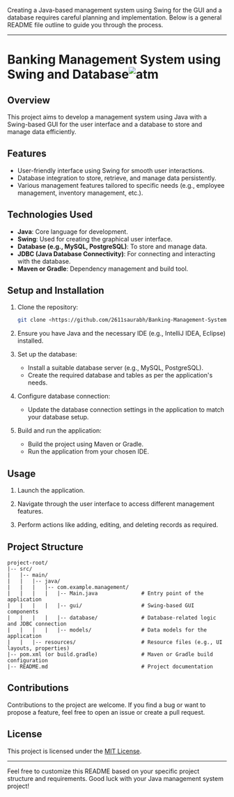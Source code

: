 Creating a Java-based management system using Swing for the GUI and a database requires careful planning and implementation. Below is a general README file outline to guide you through the process.

---



# Banking  Management System using Swing and Database![atm](https://github.com/2611saurabh/Banking-Management-System/assets/65698100/7ed2b44b-a9bd-4638-b03b-30f897f79f89)


## Overview

This project aims to develop a management system using Java with a Swing-based GUI for the user interface and a database to store and manage data efficiently.

## Features

- User-friendly interface using Swing for smooth user interactions.
- Database integration to store, retrieve, and manage data persistently.
- Various management features tailored to specific needs (e.g., employee management, inventory management, etc.).

## Technologies Used

- **Java**: Core language for development.
- **Swing**: Used for creating the graphical user interface.
- **Database (e.g., MySQL, PostgreSQL)**: To store and manage data.
- **JDBC (Java Database Connectivity)**: For connecting and interacting with the database.
- **Maven or Gradle**: Dependency management and build tool.

## Setup and Installation

1. Clone the repository:

   ```bash
   git clone <https://github.com/2611saurabh/Banking-Management-System>
   ```

2. Ensure you have Java and the necessary IDE (e.g., IntelliJ IDEA, Eclipse) installed.

3. Set up the database:

   - Install a suitable database server (e.g., MySQL, PostgreSQL).
   - Create the required database and tables as per the application's needs.

4. Configure database connection:

   - Update the database connection settings in the application to match your database setup.

5. Build and run the application:

   - Build the project using Maven or Gradle.
   - Run the application from your chosen IDE.

## Usage

1. Launch the application.

2. Navigate through the user interface to access different management features.

3. Perform actions like adding, editing, and deleting records as required.

## Project Structure

```
project-root/
|-- src/
|   |-- main/
|   |   |-- java/
|   |   |   |-- com.example.management/
|   |   |   |   |-- Main.java              # Entry point of the application
|   |   |   |   |-- gui/                   # Swing-based GUI components
|   |   |   |   |-- database/              # Database-related logic and JDBC connection
|   |   |   |   |-- models/                # Data models for the application
|   |   |-- resources/                     # Resource files (e.g., UI layouts, properties)
|-- pom.xml (or build.gradle)              # Maven or Gradle build configuration
|-- README.md                              # Project documentation
```

## Contributions

Contributions to the project are welcome. If you find a bug or want to propose a feature, feel free to open an issue or create a pull request.

## License

This project is licensed under the [MIT License](LICENSE).

---

Feel free to customize this README based on your specific project structure and requirements. Good luck with your Java management system project!
